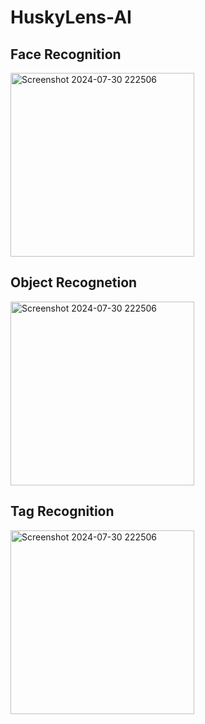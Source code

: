 # HuskyLens-AI


## Face Recognition

<img width="294" alt="Screenshot 2024-07-30 222506" src="https://github.com/user-attachments/assets/48d8799e-2676-4333-8a07-a9583a663182">


## Object Recognetion

<img width="294" alt="Screenshot 2024-07-30 222506" src="https://github.com/user-attachments/assets/a478e287-e164-4ea1-b7c9-b509aafb00ea">


## Tag Recognition

<img width="294" alt="Screenshot 2024-07-30 222506" src="https://github.com/user-attachments/assets/c3c9b03b-954c-4bec-91ed-fd955fc643ac">
